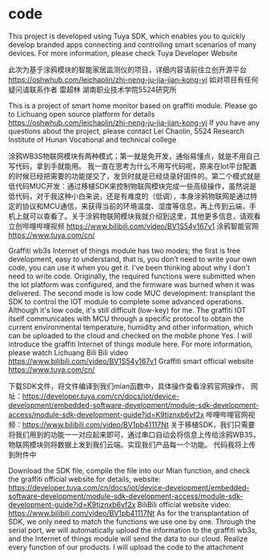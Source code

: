 # code
This project is developed using Tuya SDK, which enables you to quickly develop branded apps connecting and controlling smart scenarios of many devices. For more information, please check Tuya Developer Website

  此次为基于涂鸦模块的智能家居监测仪的项目，详细内容请前往立创开源平台 https://oshwhub.com/leichaolin/zhi-neng-ju-jia-jian-kong-yi
  如对项目有任何疑问请联系作者 雷超林 湖南职业技术学院5524研究所

This is a project of smart home monitor based on graffiti module. Please go to Lichuang open source platform for details https://oshwhub.com/leichaolin/zhi-neng-ju-jia-jian-kong-yi
If you have any questions about the project, please contact Lei Chaolin, 5524 Research Institute of Hunan Vocational and technical college

  涂鸦WB3S物联网模块有两种模式；第一就是免开发，通俗易懂点，就是不用自己写代码，拿到手就能用。
我一直在思考为什么不用写代码呢，原来在lot平台配置的时候已经把需要的功能提交了，发货时就是已经烧录好固件的。第二个模式就是低代码MUC开发：通过移植SDK来控制物联网模块完成一些高级操作，虽然说是低代码，对于我这种小白来说，还是有难度的（低调），本身涂鸦物联网是通过特定的协议和MCU通信，来获得当前的环境温度、湿度等信息，再上传到云端，手机上就可以查看了。关于涂鸦物联网模块我就介绍到这里，其他更多信息，请观看立创哔哩哔哩视频 https://www.bilibili.com/video/BV1S54y167v1
涂鸦智能官网 https://www.tuya.com/cn/

  Graffiti wb3s Internet of things module has two modes; the first is free development, easy to understand, that is, you don't need to write your own code, you can use it when you get it.
  I've been thinking about why I don't need to write code. Originally, the required functions were submitted when the lot platform was configured, and the firmware was burned when it was delivered. The second mode is low code MUC development: transplant the SDK to control the IOT module to complete some advanced operations. Although it's low code, it's still difficult (low-key) for me. The graffiti IOT itself communicates with MCU through a specific protocol to obtain the current environmental temperature, humidity and other information, which can be uploaded to the cloud and checked on the mobile phone Yes. I will introduce the graffiti Internet of things module here. For more information, please watch Lichuang Bili Bili video https://www.bilibili.com/video/BV1S54y167v1
  Graffiti smart official website https://www.tuya.com/cn/

  下载SDK文件，将文件编译到我们mian函数中，具体操作查看涂鸦官网操作，
网址：https://developer.tuya.com/cn/docs/iot/device-development/embedded-software-development/module-sdk-development-access/module-sdk-development-guide?id=K9tjznxb6vf2x
哔哩哔哩官网视频：https://www.bilibili.com/video/BV1pb41117Nt
  关于移植SDK，我们只需要将我们用到的功能一一对应起来即可，通过串口自动会将信息上传给涂鸦WB3S，物联网模块则将数据上发到我们云端。实现我们产品每一个功能。
代码我将上传到附件中

Download the SDK file, compile the file into our Mian function, and check the graffiti official website for details,
website: https://developer.tuya.com/cn/docs/iot/device-development/embedded-software-development/module-sdk-development-access/module-sdk-development-guide?id=K9tjznxb6vf2x
BiliBili official website video: https://www.bilibili.com/video/BV1pb41117Nt
As for the transplantation of SDK, we only need to match the functions we use one by one. Through the serial port, we will automatically upload the information to the graffiti wb3s, and the Internet of things module will send the data to our cloud. Realize every function of our products.
I will upload the code to the attachment
